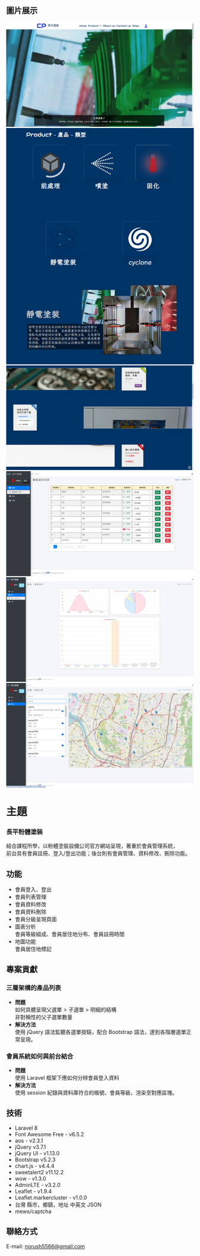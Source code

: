 ## 圖片展示

![圖片1](./public/images/readme/001.png)
![圖片2](./public/images/readme/002.png)
![圖片3](./public/images/readme/003.png)
![圖片4](./public/images/readme/004.png)
![圖片5](./public/images/readme/005.png)
![圖片6](./public/images/readme/006.png)


# 主題
### 長平粉體塗裝   
結合課程所學，以粉體塗裝設備公司官方網站呈現，著重於會員管理系統，  
前台具有會員註冊、登入/登出功能；後台則有會員管理、資料修改、刪除功能。

## 功能
- 會員登入、登出
- 會員列表管理
- 會員資料修改
- 會員資料刪除
- 會員分級呈現頁面
- 圖表分析  
  會員等級組成、會員居住地分布、會員註冊時間
- 地圖功能  
  會員居住地標記

## 專案貢獻
### 三層架構的產品列表
- **問題**  
  如何具體呈現父選單 > 子選單 > 明細的結構  
  非對稱性的父子選單數量
- **解決方法**  
  使用 jQuery 語法監聽各選單按鈕，配合 Bootstrap 語法，達到各階層選單正常呈現。

### 會員系統如何與前台結合
- **問題**  
  使用 Laravel 框架下應如何分辨會員登入資料
- **解決方法**  
  使用 session 紀錄與資料庫符合的帳號、會員等級，渲染至對應區塊。

## 技術
- Laravel 8
- Font Awesome Free - v6.5.2
- aos - v2.3.1
- jQuery v3.7.1
- jQuery UI - v1.13.0
- Bootstrap v5.2.3
- chart.js - v4.4.4
- sweetalert2 v11.12.2
- wow - v1.3.0
- AdminLTE - v3.2.0
- Leaflet - v1.9.4
- Leaflet.markercluster - v1.0.0
- 台灣 縣市，鄉鎮，地址 中英文 JSON
- mews/captcha

## 聯絡方式
E-mail: [norush5566@gmail.com](mailto:norush5566@gmail.com)
